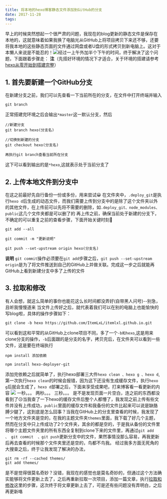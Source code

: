 ```yaml
---
title: 将本地的hexo博客静态文件添加到GitHub的分支
date: 2017-11-28 
tags:
---
```


早上的时候突然想起一个很严肃的问题，我现在的blog更新的静态文件是保存在本地的，这就意味着如果我换了电脑光从GitHub上将项目拷贝下来还不够，还要将我本地的这些静态页面的文件通过网盘或者U盘的形式拷贝到新电脑上。这对于本懒人来说是不能忍的！![](http://imgsrc.baidu.com/forum/w%3D580/sign=a930467da1014c08193b28ad3a7a025b/10f622adcbef76090b22524b26dda3cc7cd99e3f.jpg)经过一上午外加半个下午的时间，终于解决了这个问题，下面跟着步骤走：
**注**（先搭好环境的情况下才适合，关于环境的搭建请参考[hexo从零开始到搭建完整](http://visugar.com/2017/05/04/20170504SetUpHexoBlog/)）

## 1. **首先要新建一个GitHub分支**

在新建分支之前，我们可以先查看一下当前所在的分支，在文件中打开终端并输入
```
git branch
```
正常搭建完环境之后会输出`*master`这一默认分支，然后
```
//新建分支
git branch hexo(分支名)

//切换到新建的分支
git checkout hexo(分支名)

再执行git branch查看当前所在分支
```
这下可以看到输出的是`*hexo`,这就表示处于当前分支了

## 2. **上传本地文件到分支中**
在这之前最好先自行备份一份或多份，用来尝试😀
在文件夹中，`.deploy_git`是执行`hexo d`后生成的动态文件，而我们需要上传到分支中的是除了这个文件夹以外的其他文件，在上传前可以先将不需要的删除，如`.deploy_git、node_modules、public`这几个文件夹都是可以删了的
再上传之前，确保当前处于新建的分支下，不确定的可以重复之前的查看步骤，下面开始关键时刻💨
```
git add --all
```
```
git commit -m "更新说明"
```
```
git push --set-upstream origin hexo(分支名)
```
**说明** `git commit`操作必须要在`git add`步骤之后，`git push --set-upstream origin`是为了将文件推送到自己的GitHub上并做关联。完成这一步之后就能再GitHub上看到新建分支中多了上传的文件

## 3. **拉取和修改**
有人会想，就这么简单的事你也能花这么长时间都没弄好(自带黑人问号)--别急，且听我慢慢道来
当文件上传好之后，就代表着我们可以在别的电脑上也能愉快的写blog啦，具体的操作步骤如下：

```
git clone -b hexo https://github.com/ItemLxL/itemlxl.github.io.git
```
可以看到这和平常的从GitHub上clone项目不同，多了一个`-b和hexo`,这是用来clone分支的操作，`-b`后面跟的是分支的名字，拷贝完后，在文件夹可以看到一些文件，这是要在终端执行
```
npm install 添加依赖

npm install hexo-deployer-git
```
添加完依赖之后就简单了，执行hexo部署三大件`hexo clean 、hexo g 、hexo d`,第一次执行`hexo clean`的时候会报错，因为这下还没有生成缓存文件，执行`hexo g`后就会生成了，`hexo d`部署之后，下面来享受成果吧，打来博客看一看更新的内容
![](http://image-up-lee.test.upcdn.net/wx1.jpg)
一秒。。。
两秒。。。
三秒。。。
是不是发现页面一片空白，连之前的东西都没看到了😥当我查了一下hexo的缓存文件后整个人都懵了，我发现之前上传有些文件并没有上传成功，`public`里面的缓存文件和我备份的文件比起来可以说是缺胳膊少腿了，这到底是怎么回事？当我在GitHub上的分支里查看的时候，我发现了一个地方文件夹是空的，在我的主题文件夹`themes`里面，我下载了好几个主题，然而在分支中只上传成功了2个文件夹，其余的都是空的，于是我从备份的文件里将哪个主题文件夹里的所有东西全复制到clone下来的文件里，再通过`git add  、 git commit  、git push`更新分支中的文件，果然事情没那么容易，再我更新后再去查看的时候那个文件夹里还是空的，鸟都不鸟我。
经过我多方面无死角的大搜查之后，终于让我发现了解决的办法，
```
git rm -rf --cached themes/
git add themes/
```
是不是觉得很莫名奇妙？没错，我现在的感觉也是莫名奇妙的，但通过这个方法确实能够将文件更新上去了，之后再重新拉取一次项目，添加一篇文章，执行[拉取和修改](#拉取和修改)这里的步骤，这次终于将文章更新上去了，可是还有些问题没有弄明白，之后再更新咯